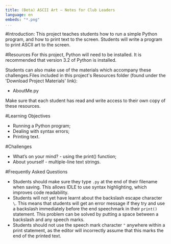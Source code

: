 ```yaml
---
title: (Beta) ASCII Art — Notes for Club Leaders
language: en
embeds: "*.png"
...
```


#Introduction:
This project teaches students how to run a simple Python program, and how to print text to the screen. Students will write a program to print ASCII art to the screen.

#Resources
For this project, Python will need to be installed. It is recommended that version 3.2 of Python is installed.

Students can also make use of the materials which accompany these challenges.Files included in this project's Resources folder (found under the 'Download Project Materials' link):

+ AboutMe.py

Make sure that each student has read and write access to their own copy of these resources.

#Learning Objectives
+ Running a Python program;
+ Dealing with syntax errors;
+ Printing text.

#Challenges
+ What’s on your mind? - using the print() function;
+ About yourself - multiple-line text strings.

#Frequently Asked Questions
+ Students should make sure they type `.py` at the end of their filename when saving. This allows IDLE to use syntax highlighting, which improves code readability.
+ Students will not yet have learnt about the backslash escape character `\`. This means that students will get an error message if they try and use a backslash immediately before the end speechmark in their `print()` statement. This problem can be solved by putting a space between a backslash and any speech marks.
+ Students should not use the speech mark character `"` anywhere within a print statement, as the editor will incorrectly assume that this marks the end of the printed text.

